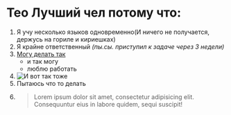 # Тео Лучший чел потому что:
1. Я учу несколько языков одновременно(И ничего не получается, держусь на гориле и кириешках)
2. Я крайне ответственный *(пы.сы. приступил к задаче через 3 недели)*
3. [Могу делать так](https://www.youtube.com/watch?v=dQw4w9WgXcQ)
    * и так могу
    * люблю работать
4. ![И вот так тоже](https://s0.rbk.ru/v6_top_pics/media/img/0/10/756372136012100.jpg)
5. Пытаюсь что то делать
6. > Lorem ipsum dolor sit amet, consectetur adipisicing elit. Consequuntur eius in labore quidem, sequi suscipit!
